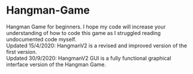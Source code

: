 # Hangman-Game
Hangman Game for beginners. I hope my code will increase your understanding of how to code this game as I struggled reading undocumented code myself.\
Updated 15/4/2020: HangmanV2 is a revised and improved version of the first version.\
Updated 30/9/2020: HangmanV2 GUI is a fully functional graphical interface version of the Hangman Game.
